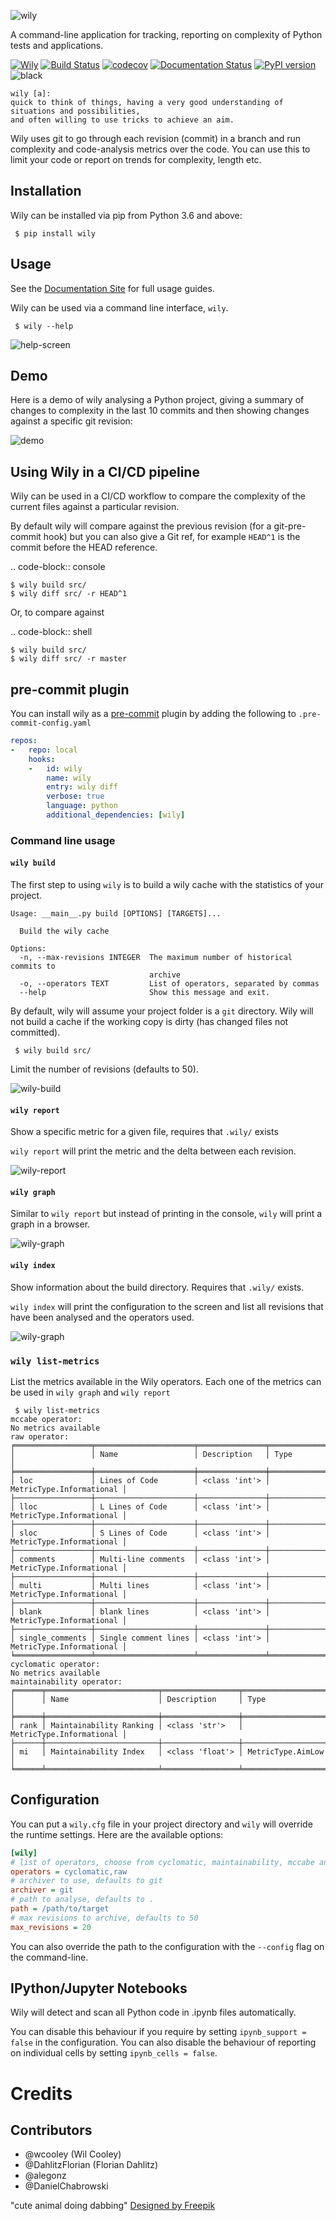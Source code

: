 ![wily](https://github.com/tonybaloney/wily/raw/master/docs/source/_static/logo.png)

A command-line application for tracking, reporting on complexity of Python tests and applications.

[![Wily](https://img.shields.io/badge/%F0%9F%A6%8A%20wily-passing-brightgreen.svg)](https://wily.readthedocs.io/)
[![Build Status](https://dev.azure.com/AnthonyShaw/wily/_apis/build/status/tonybaloney.wily?branchName=master)](https://dev.azure.com/AnthonyShaw/wily/_build/latest?definitionId=1&branchName=master)
[![codecov](https://codecov.io/gh/tonybaloney/wily/branch/master/graph/badge.svg)](https://codecov.io/gh/tonybaloney/wily) [![Documentation Status](https://readthedocs.org/projects/wily/badge/?version=latest)](https://wily.readthedocs.io/en/latest/?badge=latest) [![PyPI version](https://badge.fury.io/py/wily.svg)](https://badge.fury.io/py/wily) ![black](https://img.shields.io/badge/code%20style-black-000000.svg)


```
wily [a]:
quick to think of things, having a very good understanding of situations and possibilities, 
and often willing to use tricks to achieve an aim.
```

Wily uses git to go through each revision (commit) in a branch and run complexity and code-analysis metrics over the code. You can use this to limit your code or report on trends for complexity, length etc.

## Installation

Wily can be installed via pip from Python 3.6 and above:

```console
 $ pip install wily
```

## Usage

See the [Documentation Site](https://wily.readthedocs.io/) for full usage guides.

Wily can be used via a command line interface, `wily`.

```console
 $ wily --help
 ```

![help-screen](https://github.com/tonybaloney/wily/raw/master/docs/source/_static/wily_help.png)

## Demo

Here is a demo of wily analysing a Python project, giving a summary of changes to complexity in the last 10 commits and then showing changes against a specific git revision: 

![demo](https://github.com/tonybaloney/wily/raw/master/docs/source/_static/termtosvg_leo0ur6s.svg)

## Using Wily in a CI/CD pipeline

Wily can be used in a CI/CD workflow to compare the complexity of the current files against a particular revision.

By default wily will compare against the previous revision (for a git-pre-commit hook) but you can also give a Git ref, for example `HEAD^1` is the commit before the HEAD reference.

.. code-block:: console

    $ wily build src/
    $ wily diff src/ -r HEAD^1

Or, to compare against

.. code-block:: shell

    $ wily build src/
    $ wily diff src/ -r master

## pre-commit plugin

You can install wily as a [pre-commit](http://www.pre-commit.com/) plugin by adding the following to ``.pre-commit-config.yaml``

```yaml
repos:
-   repo: local
    hooks:
    -   id: wily
        name: wily
        entry: wily diff
        verbose: true
        language: python
        additional_dependencies: [wily]
```

### Command line usage

#### `wily build`

The first step to using `wily` is to build a wily cache with the statistics of your project. 

```
Usage: __main__.py build [OPTIONS] [TARGETS]...

  Build the wily cache

Options:
  -n, --max-revisions INTEGER  The maximum number of historical commits to
                               archive
  -o, --operators TEXT         List of operators, separated by commas
  --help                       Show this message and exit.
```

By default, wily will assume your project folder is a `git` directory. Wily will not build a cache if the working copy is dirty (has changed files not committed).

```console
 $ wily build src/
 ```

Limit the number of revisions (defaults to 50).

![wily-build](https://github.com/tonybaloney/wily/raw/master/docs/source/_static/wily_build.png)


#### `wily report`

Show a specific metric for a given file, requires that `.wily/` exists

`wily report` will print the metric and the delta between each revision.

![wily-report](https://github.com/tonybaloney/wily/raw/master/docs/source/_static/wily_report.png)

#### `wily graph`

Similar to `wily report` but instead of printing in the console, `wily` will print a graph in a browser.

![wily-graph](https://github.com/tonybaloney/wily/raw/master/docs/source/_static/single_metric_graph.png)

#### `wily index`

Show information about the build directory. Requires that `.wily/` exists.

`wily index` will print the configuration to the screen and list all revisions that have been analysed and the operators used.

![wily-graph](https://github.com/tonybaloney/wily/raw/master/docs/source/_static/wily_index.png)

 
### `wily list-metrics`

List the metrics available in the Wily operators. Each one of the metrics can be used in `wily graph` and `wily report`

```console
 $ wily list-metrics
mccabe operator:
No metrics available
raw operator:
╒═════════════════╤══════════════════════╤═══════════════╤══════════════════════════╕
│                 │ Name                 │ Description   │ Type                     │
╞═════════════════╪══════════════════════╪═══════════════╪══════════════════════════╡
│ loc             │ Lines of Code        │ <class 'int'> │ MetricType.Informational │
├─────────────────┼──────────────────────┼───────────────┼──────────────────────────┤
│ lloc            │ L Lines of Code      │ <class 'int'> │ MetricType.Informational │
├─────────────────┼──────────────────────┼───────────────┼──────────────────────────┤
│ sloc            │ S Lines of Code      │ <class 'int'> │ MetricType.Informational │
├─────────────────┼──────────────────────┼───────────────┼──────────────────────────┤
│ comments        │ Multi-line comments  │ <class 'int'> │ MetricType.Informational │
├─────────────────┼──────────────────────┼───────────────┼──────────────────────────┤
│ multi           │ Multi lines          │ <class 'int'> │ MetricType.Informational │
├─────────────────┼──────────────────────┼───────────────┼──────────────────────────┤
│ blank           │ blank lines          │ <class 'int'> │ MetricType.Informational │
├─────────────────┼──────────────────────┼───────────────┼──────────────────────────┤
│ single_comments │ Single comment lines │ <class 'int'> │ MetricType.Informational │
╘═════════════════╧══════════════════════╧═══════════════╧══════════════════════════╛
cyclomatic operator:
No metrics available
maintainability operator:
╒══════╤═════════════════════════╤═════════════════╤══════════════════════════╕
│      │ Name                    │ Description     │ Type                     │
╞══════╪═════════════════════════╪═════════════════╪══════════════════════════╡
│ rank │ Maintainability Ranking │ <class 'str'>   │ MetricType.Informational │
├──────┼─────────────────────────┼─────────────────┼──────────────────────────┤
│ mi   │ Maintainability Index   │ <class 'float'> │ MetricType.AimLow        │
╘══════╧═════════════════════════╧═════════════════╧══════════════════════════╛
```

## Configuration

You can put a `wily.cfg` file in your project directory and `wily` will override the runtime settings. Here are the available options:

```ini
[wily]
# list of operators, choose from cyclomatic, maintainability, mccabe and raw
operators = cyclomatic,raw
# archiver to use, defaults to git
archiver = git
# path to analyse, defaults to .
path = /path/to/target
# max revisions to archive, defaults to 50
max_revisions = 20
```

You can also override the path to the configuration with the `--config` flag on the command-line.

## IPython/Jupyter Notebooks

Wily will detect and scan all Python code in .ipynb files automatically. 

You can disable this behaviour if you require by setting `ipynb_support = false` in the configuration.
You can also disable the behaviour of reporting on individual cells by setting `ipynb_cells = false`.


# Credits

## Contributors

- @wcooley (Wil Cooley)
- @DahlitzFlorian (Florian Dahlitz)
- @alegonz
- @DanielChabrowski

"cute animal doing dabbing" [Designed by Freepik](https://www.freepik.com/free-vector/cute-animal-doing-dabbing_2462508.htm)
